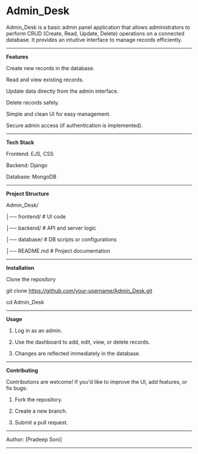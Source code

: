 # Admin_Desk


Admin_Desk is a basic admin panel application that allows administrators to perform CRUD (Create, Read, Update, Delete) operations on a connected database.
It provides an intuitive interface to manage records efficiently.

---

**Features**

Create new records in the database.

Read and view existing records.

Update data directly from the admin interface.

Delete records safely.

Simple and clean UI for easy management.

Secure admin access (if authentication is implemented).

---

**Tech Stack**

Frontend: EJS, CSS

Backend: Django

Database: MongoDB

---

**Project Structure**

Admin_Desk/

│── frontend/       # UI code

│── backend/        # API and server logic

│── database/       # DB scripts or configurations

│── README.md       # Project documentation


---

**Installation**

Clone the repository

git clone https://github.com/your-username/Admin_Desk.git

cd Admin_Desk

---

**Usage**

1. Log in as an admin.


2. Use the dashboard to add, edit, view, or delete records.


3. Changes are reflected immediately in the database.


---

**Contributing**

Contributions are welcome!
If you'd like to improve the UI, add features, or fix bugs:

1. Fork the repository.


2. Create a new branch.


3. Submit a pull request.

---

Author: [Pradeep Soni]


---
